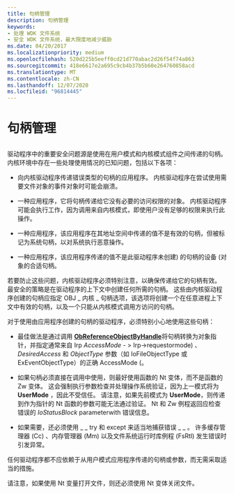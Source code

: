 ```yaml
---
title: 句柄管理
description: 句柄管理
keywords:
- 处理 WDK 文件系统
- 安全 WDK 文件系统，最大限度地减少威胁
ms.date: 04/20/2017
ms.localizationpriority: medium
ms.openlocfilehash: 520d225b5eeff0cd21d770abac2d26f54f74a863
ms.sourcegitcommit: 418e6617e2a695c9cb4b37b5b60e264760858acd
ms.translationtype: MT
ms.contentlocale: zh-CN
ms.lasthandoff: 12/07/2020
ms.locfileid: "96814445"
---
```

# <a name="handle-management"></a>句柄管理


## <span id="ddk_handle_management_if"></span><span id="DDK_HANDLE_MANAGEMENT_IF"></span>


驱动程序中的重要安全问题源是使用在用户模式和内核模式组件之间传递的句柄。 内核环境中存在一些处理使用情况的已知问题，包括以下各项：

-   向内核驱动程序传递错误类型的句柄的应用程序。 内核驱动程序在尝试使用需要文件对象的事件对象时可能会崩溃。

-   一种应用程序，它将句柄传递给它没有必要的访问权限的对象。 内核驱动程序可能会执行工作，因为调用来自内核模式，即使用户没有足够的权限来执行此操作。

-   一种应用程序，该应用程序在其地址空间中传递的值不是有效的句柄，但被标记为系统句柄，以对系统执行恶意操作。

-   一种应用程序，该应用程序传递的值不是此驱动程序未创建) 的句柄的设备 (对象的合适句柄。

若要防止这些问题，内核驱动程序必须特别注意，以确保传递给它的句柄有效。 最安全的策略是在驱动程序的上下文中创建任何所需的句柄。 这些由内核驱动程序创建的句柄应指定 OBJ \_ 内核 \_ 句柄选项，该选项将创建一个在任意进程上下文中有效的句柄，以及一个只能从内核模式调用方访问的句柄。

对于使用由应用程序创建的句柄的驱动程序，必须特别小心地使用这些句柄：

-   最佳做法是通过调用 [**ObReferenceObjectByHandle**](/windows-hardware/drivers/ddi/wdm/nf-wdm-obreferenceobjectbyhandle)将句柄转换为对象指针，并指定通常来自 Irp *AccessMode* - &gt; Irp->requestormode) 、 *DesiredAccess* 和 *ObjectType* 参数（如 IoFileObjectType 或 ExEventObjectType）的正确 AccessMode (。

-   如果句柄必须直接在调用中使用，则最好使用函数的 Nt 变体，而不是函数的 Zw 变体。 这会强制执行参数检查并处理操作系统验证，因为上一模式将为 **UserMode** ，因此不受信任。 请注意，如果先前模式为 **UserMode**，则传递到作为指针的 Nt 函数的参数可能无法通过验证。 Nt 和 Zw 例程返回应检查错误的 *IoStatusBlock* parameterwith 错误信息。

-   如果需要，还必须使用 \_ \_ try 和 except 来适当地捕获错误 \_ \_ 。 许多缓存管理器 (Cc) 、内存管理器 (Mm) 以及文件系统运行时库例程 (FsRtl) 发生错误时引发异常。

任何驱动程序都不应依赖于从用户模式应用程序传递的句柄或参数，而无需采取适当的措施。

请注意，如果使用 Nt 变量打开文件，则还必须使用 Nt 变体关闭文件。

 


